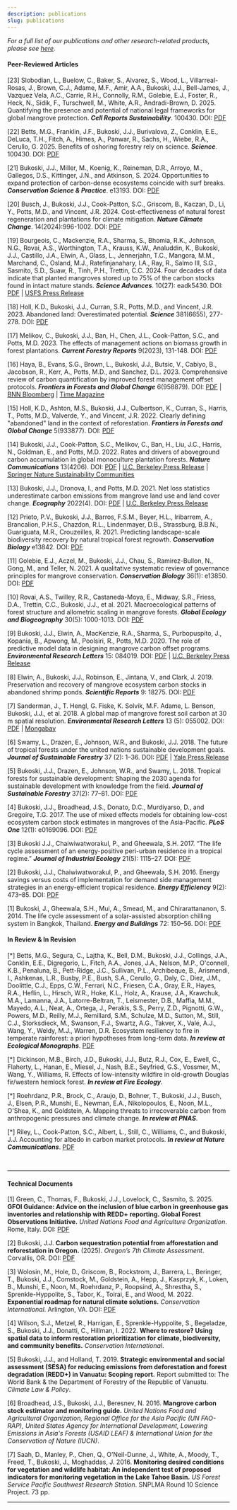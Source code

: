 ```yaml
---
description: publications
slug: publications
---
```


*For a full list of our publications and other research-related products, please see [here](https://scholar.google.com/citations?user=gTARLqUAAAAJ&hl=en&oi=ao).*

#### Peer-Reviewed Articles

<div class="bibliography">

<p><span class="ref-number">[23]</span> Slobodian, L., Buelow, C., Baker, S., Alvarez, S., Wood, L., Villarreal-Rosas, J., Brown, C.J., Adame, M.F., Amir, A.A., Bukoski, J.J., Bell-James, J., Vazquez Vela, A.C., Carrie, R.H., Connolly, R.M., Golebie, E.J., Foster, R., Heck, N., Sidik, F., Turschwell, M., White, A.R., Andradi-Brown, D. 2025. Quantifying the presence and potential of national legal frameworks for global mangrove protection. <em><strong>Cell Reports Sustainability</strong></em>. 100430. DOI: <a href="https://doi.org/10.1016/j.crsus.2025.100430">PDF</a></p>
<p><span class="ref-number">[22]</span> Betts, M.G., Franklin, J.F., Bukoski, J.J., Burivalova, Z., Conklin, E.E., DeLuca, T.H., Fitch, A., Himes, A., Panwar, R., Sachs, H., Wiebe, R.A., Cerullo, G. 2025. Benefits of oshoring forestry rely on science. <em><strong>Science</strong></em>. 100430. DOI: <a href="https://www.science.org/doi/10.1126/science.adx4908">PDF</a></p>

<p><span class="ref-number">[21]</span> Bukoski, J.J., Miller, M., Koenig, K., Reineman, D.R., Arroyo, M., Gallegos, D.S., Kittinger, J.N., and Atkinson, S. 2024. Opportunities to expand protection of carbon-dense ecosystems coincide with surf breaks. <em><strong>Conservation Science & Practice</strong></em>. e13193. DOI: <a href="https://doi.org/10.1111/csp2.13193">PDF</a></p>

<p><span class="ref-number">[20]</span> Busch, J., Bukoski, J.J., Cook-Patton, S.C., Griscom, B., Kaczan, D., Li, Y., Potts, M.D., and Vincent, J.R. 2024. Cost-effectiveness of natural forest regeneration and plantations for climate mitigation. <em><strong>Nature Climate Change</strong></em>. 14(2024):996-1002. DOI: <a href="https://doi.org/10.1038/s41558-024-02068-1">PDF</a></p>

<p><span class="ref-number">[19]</span> Bourgeois, C., Mackenzie, R.A., Sharma, S., Bhomia, R.K., Johnson, N.G., Rovai, A.S., Worthington, T.A., Krauss, K.W., Analuddin, K., Bukoski, J.J., Castillo, J.A., Elwin, A., Glass, L., Jennerjahn, T.C., Mangora, M.M., Marchand, C., Osland, M.J., Ratefinjanahary, I.A., Ray, R., Salmo III, S.G., Sasmito, S.D., Suaw, R., Tinh, P.H., Trettin, C.C. 2024. Four decades of data indicate that planted mangroves stored up to 75% of the carbon stocks found in intact mature stands. <em><strong>Science Advances</strong></em>. 10(27): eadk5430. DOI: <a href="https://www.science.org/doi/10.1126/sciadv.adk5430">PDF</a> | <a href="https://research.fs.usda.gov/psw/news/releases/scientists-release-new-research-planted-mangroves-ability-store-carbon">USFS Press Release</a></p>

<p><span class="ref-number">[18]</span> Holl, K.D., Bukoski, J.J., Curran, S.R., Potts, M.D., and Vincent, J.R. 2023. Abandoned land: Overestimated potential. <em><strong>Science</strong></em> 381(6655), 277-278. DOI: <a href="https://www.science.org/doi/10.1126/science.adi8780">PDF</a></p>

<p><span class="ref-number">[17]</span> Melikov, C., Bukoski, J.J., Ban, H., Chen, J.L., Cook-Patton, S.C., and Potts, M.D. 2023. The effects of management actions on biomass growth in forest plantations. <em><strong>Current Forestry Reports</strong></em> 9(2023), 131-148. DOI: <a href="https://doi.org/10.1007/s40725-023-00182-5">PDF</a></p>

<p><span class="ref-number">[16]</span> Haya, B., Evans, S.G., Brown, L., Bukoski, J.J., Butsic, V., Cabiyo, B., Jacobson, R., Kerr, A., Potts, M.D., and Sanchez, D.L. 2023. Comprehensive review of carbon quantification by improved forest management offset protocols. <em><strong>Frontiers in Forests and Global Change</strong></em> 6(958879). DOI: <a href="https://www.frontiersin.org/articles/10.3389/ffgc.2023.958879/full">PDF</a> | <a href="https://www.bnnbloomberg.ca/carbon-offset-gatekeepers-are-failing-to-stop-junk-credits-1.1898304">BNN Bloomberg</a> | <a href="https://time.com/6264772/study-most-carbon-credits-are-bogus/">Time Magazine</a></p>

<p><span class="ref-number">[15]</span> Holl, K.D., Ashton, M.S., Bukoski, J.J., Culbertson, K., Curran, S., Harris, T., Potts, M.D., Valverde, Y., and Vincent, J.R. 2022. Clearly defining "abandoned" land in the context of reforestation. <em><strong>Frontiers in Forests and Global Change</strong></em> 5(933877). DOI: <a href="https://doi.org/10.3389/ffgc.2022.933887">PDF</a></p>

<p><span class="ref-number">[14]</span> Bukoski, J.J., Cook-Patton, S.C., Melikov, C., Ban, H., Liu, J.C., Harris, N., Goldman, E., and Potts, M.D. 2022. Rates and drivers of aboveground carbon accumulation in global monoculture plantation forests. <em><strong>Nature Communications</strong></em> 13(4206). DOI: <a href="https://www.nature.com/articles/s41467-022-31380-7">PDF</a> | <a href="https://ourenvironment.berkeley.edu/news/2022/07/new-research-identifies-patterns-carbon-accumulation-planted-forests">U.C. Berkeley Press Release</a> | <a href="https://sustainabilitycommunity.springernature.com/posts/carbon-accumulation-is-a-key-but-incomplete-criterion-for-restoring-tree-cover?channel_id=behind-the-paper">Springer Nature Sustainability Communities</a></p>

<p><span class="ref-number">[13]</span> Bukoski, J.J., Dronova, I., and Potts, M.D. 2021. Net loss statistics underestimate carbon emissions from mangrove land use and land cover change. <em><strong>Ecography</strong></em> 2022(4). DOI: <a href="http://onlinelibrary.wiley.com/doi/10.1111/ecog.05982">PDF</a> | <a href="https://ourenvironment.berkeley.edu/news/2021/11/policies-mitigating-wetland-loss-hide-large-climate-impacts">U.C. Berkeley Press Release</a></p>

<p><span class="ref-number">[12]</span> Prieto, P.V., Bukoski, J.J., Barros, F.S.M., Beyer, H.L., Iribarrem, A., Brancalion, P.H.S., Chazdon, R.L., Lindenmayer, D.B., Strassburg, B.B.N., Guariguata, M.R., Crouzeilles, R. 2021. Predicting landscape-scale biodiversity recovery by natural tropical forest regrowth. <em><strong>Conservation Biology</strong></em> e13842. DOI: <a href="https://conbio.onlinelibrary.wiley.com/doi/abs/10.1111/cobi.13842">PDF</a></p>

<p><span class="ref-number">[11]</span> Golebie, E.J., Aczel, M., Bukoski, J.J., Chau, S., Ramirez-Bullon, N., Gong, M., and Teller, N. 2021. A qualitative systematic review of governance principles for mangrove conservation. <em><strong>Conservation Biology</strong></em> 36(1): e13850. DOI: <a href="https://conbio.onlinelibrary.wiley.com/doi/abs/10.1111/cobi.13850">PDF</a></p>

<p><span class="ref-number">[10]</span> Rovai, A.S., Twilley, R.R., Castaneda-Moya, E., Midway, S.R., Friess, D.A., Trettin, C.C., Bukoski, J.J., et al. 2021. Macroecological patterns of forest structure and allometric scaling in mangrove forests. <em><strong>Global Ecology and Biogeography</strong></em> 30(5): 1000-1013. DOI: <a href="https://doi.org/10.1111/geb.13268">PDF</a></p>

<p><span class="ref-number">[9]</span> Bukoski, J.J., Elwin, A., MacKenzie, R.A., Sharma, S., Purbopuspito, J., Kopania, B., Apwong, M., Poolsiri, R., Potts, M.D. 2020. The role of predictive model data in designing mangrove carbon offset programs. <em><strong>Environmental Research Letters</strong></em> 15: 084019. DOI: <a href="https://iopscience.iop.org/article/10.1088/1748-9326/ab7e4e">PDF</a> | <a href="https://nature.berkeley.edu/news/2020/04/research-predictive-modeling-informs-mangrove-conservation">U.C. Berkeley Press Release</a></p>

<p><span class="ref-number">[8]</span> Elwin, A., Bukoski, J.J., Robinson, E., Jintana, V., and Clark, J. 2019. Preservation and recovery of mangrove ecosystem carbon stocks in abandoned shrimp ponds. <em><strong>Scientific Reports</strong></em> 9: 18275. DOI: <a href="https://www.nature.com/articles/s41598-019-54893-6">PDF</a></p>

<p><span class="ref-number">[7]</span> Sanderman, J., T. Hengl, G. Fiske, K. Solvik, M.F. Adame, L. Benson, Bukoski, J.J., et al. 2018. A global map of mangrove forest soil carbon at 30 m spatial resolution. <em><strong>Environmental Research Letters</strong></em> 13 (5): 055002. DOI: <a href="https://iopscience.iop.org/article/10.1088/1748-9326/aabe1c/pdf">PDF</a> | <a href="https://news.mongabay.com/2018/05/new-study-finds-mangroves-may-store-way-more-carbon-than-we-thought/?alm_mvr=0">Mongabay</a></p>

<p><span class="ref-number">[6]</span> Swamy, L., Drazen, E., Johnson, W.R., and Bukoski, J.J. 2018. The future of tropical forests under the united nations sustainable development goals. <em><strong>Journal of Sustainable Forestry</strong></em> 37 (2): 1–36. DOI: <a href="https://www.tandfonline.com/doi/abs/10.1080/10549811.2017.1416477">PDF</a> | <a href="https://environment.yale.edu/news/article/tropical-forests-are-key-to-achieving-sustainable-development-by-2030/">Yale Press Release</a></p>

<p><span class="ref-number">[5]</span> Bukoski, J.J., Drazen, E., Johnson, W.R., and Swamy, L. 2018. Tropical forests for sustainable development: Shaping the 2030 agenda for sustainable development with knowledge from the field. <em><strong>Journal of Sustainable Forestry</strong></em> 37(2): 77–81. DOI: <a href="https://www.tandfonline.com/doi/full/10.1080/10549811.2018.1418255">PDF</a></p>

<p><span class="ref-number">[4]</span> Bukoski, J.J., Broadhead, J.S., Donato, D.C., Murdiyarso, D., and Gregoire, T.G. 2017. The use of mixed effects models for obtaining low-cost ecosystem carbon stock estimates in mangroves of the Asia-Pacific. <em><strong>PLoS One</strong></em> 12(1): e0169096. DOI: <a href="https://journals.plos.org/plosone/article?id=10.1371/journal.pone.0169096">PDF</a></p>

<p><span class="ref-number">[3]</span> Bukoski J.J., Chaiwiwatworakul, P., and Gheewala, S.H. 2017. “The life cycle assessment of an energy-positive peri-urban residence in a tropical regime.” <em><strong>Journal of Industrial Ecology</strong></em> 21(5): 1115–27. DOI: <a href="https://onlinelibrary.wiley.com/doi/abs/10.1111/jiec.12494">PDF</a></p>

<p><span class="ref-number">[2]</span> Bukoski, J.J., Chaiwiwatworakul, P., and Gheewala, S.H. 2016. Energy savings versus costs of implementation for demand side management strategies in an energy-efficient tropical residence. <em><strong>Energy Efficiency</strong></em> 9(2): 473–85. DOI: <a href="https://link.springer.com/article/10.1007/s12053-015-9374-y">PDF</a></p>

<p><span class="ref-number">[1]</span> Bukoski, J., Gheewala, S.H., Mui, A., Smead, M., and Chirarattananon, S. 2014. The life cycle assessment of a solar-assisted absorption chilling system in Bangkok, Thailand. <em><strong>Energy and Buildings</strong></em> 72: 150–56. DOI: <a href="https://www.sciencedirect.com/science/article/abs/pii/S0378778813008517">PDF</a></p>



</div>

#### In Review & In Revision

<div class="bibliography">

<p><span class="ref-number">[*]</span> Betts, M.G., Segura, C., Lajtha, K., Bell, D.M., Bukoski, J.J., Collings, J.A., Conklin, E.E., Digregorio, L., Fitch, A.A., Jones, J.A., Nelson, M.P., O'connell, K.B., Penaluna, B., Pett-Ridge, J.C., Sullivan, P.L., Archibeque, B., Arismendi, I., Ashkenas, L.R., Busby, P.E., Bush, S.A., Cerullo, G., Daly, C., Diez, J.M., Doolittle, C.J., Epps, C.W., Ferrari, N.C., Friesen, C.A., Gray, E.R., Hayes, R.A., Heflin, L., Hirsch, W.R., Hoke, K.L., Holz, A., Krause, J.A., Krawchuk, M.A., Lamanna, J.A., Latorre-Beltran, T., Leismester, D.B., Maffia, M.M., Mayedo, A.L., Neat, A., Ortega, J., Perakis, S.S., Perry, Z.D., Pignotti, G.W., Powers, M.D., Reilly, M.J., Remillard, S.M., Schulze, M.D., Sutton, M., Still, C.J., Storksdieck, M., Swanson, F.J., Swartz, A.G., Takver, X., Vale, A.J., Wang, Y., Weldy, M.J., Warren, D.R. Ecosystem resiliency to fire in temperate rainforest: a priori hypotheses from long-term data. <em><strong>In review at Ecological Monographs</strong></em>. <a href="https://www.authorea.com/doi/full/10.22541/au.175096308.81834732/v1">PDF</a></p> 

<p><span class="ref-number">[*]</span> Dickinson, M.B., Birch, J.D., Bukoski, J.J., Butz, R.J., Cox, E., Ewell, C., Flaherty, L., Hanan, E., Miesel, J., Nash, B.E., Seyfried, G.S., Vossmer, M., Wang, Y., Williams, R. Effects of low-intensity wildfire in old-growth Douglas fir/western hemlock forest. <em><strong>In review at Fire Ecology</strong></em>.</p> 

<p><span class="ref-number">[*]</span> Roehrdanz, P.R., Brock, C., Araujo, D., Bohner, T., Bukoski, J.J., Busch, J., Elsen, P.R., Munshi, E., Newman, E.A., Nikolopoulos, E., Noon, M.L., O'Shea, K., and Goldstein, A. Mapping threats to irrecoverable carbon from anthropogenic pressures and climate change. <em><strong>In review at PNAS</strong></em>.</p> 

<p><span class="ref-number">[*]</span> Riley, L., Cook-Patton, S.C., Albert, L., Still, C., Williams, C., and Bukoski, J.J. Accounting for albedo in carbon market protocols. <em><strong>In review at Nature Communications</strong></em>. <a href="https://www.researchsquare.com/article/rs-5248564/v1">PDF</a></p>

</div>

</br>

------

#### Technical Documents

<div class="bibliography">

<p><span class="ref-number">[1]</span> Green, C., Thomas, F., Bukoski, J.J., Lovelock, C., Sasmito, S. 2025. <strong>GFOI Guidance: Advice on the inclusion of blue carbon in greenhouse gas inventories and relationship with REDD+ reporting. Global Forest Observations Initiative.</strong> <em>United Nations Food and Agriculture Organization</em>. Rome, Italy. DOI: <a href="https://www.reddcompass.org/mgd/resources/GFOI_BlueCarbon_Guidance_20250201.pdf">PDF</a></p> 

<p><span class="ref-number">[2]</span> Bukoski, J.J. <strong>Carbon sequestration potential from afforestation and reforestation in Oregon.</strong> (2025). <em>Oregon’s 7th Climate Assessment</em>. Corvallis, OR. DOI: <a href="https://www.oregon.gov/odf/forestbenefits/documents/oregon-climate-assessment.pdf">PDF</a></p> 

<p><span class="ref-number">[3]</span> Wolosin, M., Hole, D., Griscom, B., Rockstrom, J., Barrera, L., Beringer, T., Bukoski, J.J., Comstock, M., Goldstein, A., Hepp, J., Kasprzyk, K., Loken, B., Munshi, E., Noon, M., Roehrdanz, P., Roopsind, A., Shrestha, S., Sprenkle-Hyppolite, S., Tabor, K., Toirai, E., and Wood, M. 2022. <strong>Exponential roadmap for natural climate solutions.</strong> <em>Conservation International</em>. Arlington, VA. DOI: <a href="https://www.conservation.org/roadmap-pdf">PDF</a></p> 

<p><span class="ref-number">[4]</span> Wilson, S.J., Metzel, R., Harrigan, E., Sprenkle-Hyppolite, S., Begeladze, S., Bukoski, J.J., Donatti, C., Hillman, I. 2022. <strong>Where to restore? Using spatial data to inform restoration prioritization for climate, biodiversity, and community benefits.</strong> <em>Conservation International</em>.</p> 

<p><span class="ref-number">[5]</span> Bukoski, J.J., and Holland, T. 2019. <strong>Strategic environmental and social assessment (SESA) for reducing emissions from deforestation and forest degradation (REDD+) in Vanuatu: Scoping report.</strong> Report submitted to: The World Bank & the Department of Forestry of the Republic of Vanuatu. <em>Climate Law & Policy</em>.</p> 

<p><span class="ref-number">[6]</span> Broadhead, J.S., Bukoski, J.J., Beresnev, N. 2016. <strong>Mangrove carbon stock estimator and monitoring guide.</strong> <em>United Nations Food and Agricultural Organization, Regional Office for the Asia Pacific (UN FAO-RAP), United States Agency for International Development, Lowering Emissions in Asia's Forests (USAID LEAF) & International Union for the Conservation of Nature (IUCN)</em>.</p> 

<p><span class="ref-number">[7]</span> Saah, D., Manley, P., Chen, Q., O’Neil-Dunne, J., White, A., Moody, T., Freed, T., Bukoski, J., Moghaddas, J. 2016. <strong>Monitoring desired conditions for vegetation and wildlife habitat: An independent test of proposed indicators for monitoring vegetation in the Lake Tahoe Basin.</strong> <em>US Forest Service Pacific Southwest Research Station</em>. SNPLMA Round 10 Science Project. 73 pp.</p> 

</div>

------